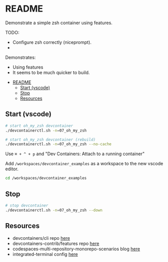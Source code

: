 # README

Demonstrate a simple zsh container using features.  

TODO:

* Configure zsh correctly (niceprompt).  
* 

Demonstrates:

* Using features
* It seems to be much quicker to build.  

- [README](#readme)
  - [Start (vscode)](#start-vscode)
  - [Stop](#stop)
  - [Resources](#resources)

## Start (vscode)

```sh
# start oh_my_zsh devcontainer
./devcontainerctl.sh -n=07_oh_my_zsh

# start oh_my_zsh devcontainer (rebuild)
./devcontainerctl.sh -n=07_oh_my_zsh --no-cache
```

Use `⌘ + ^ + p` and "Dev Containers: Attach to a running container"

Add `/workspaces/devcontainer_examples` as a workspace to the new vscode editor.  

```sh
cd /workspaces/devcontainer_examples
```

## Stop

```sh
# stop devcontainer
./devcontainerctl.sh -n=07_oh_my_zsh --down
```

## Resources

* devcontainers/cli repo [here](https://github.com/devcontainers/cli)  
* devcontainers-contrib/features repo [here](https://github.com/devcontainers-contrib/features)
* codespaces-multi-repository-monorepo-scenarios blog [here](https://github.blog/2022-04-20-codespaces-multi-repository-monorepo-scenarios/)  
* integrated-terminal config [here](https://code.visualstudio.com/docs/editor/integrated-terminal)  
